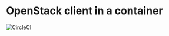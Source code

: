 OpenStack client in a container
===============================

[![CircleCI](https://circleci.com/gh/pbacterio/openstackclient-container.svg?style=svg)](https://circleci.com/gh/pbacterio/openstackclient-container)
